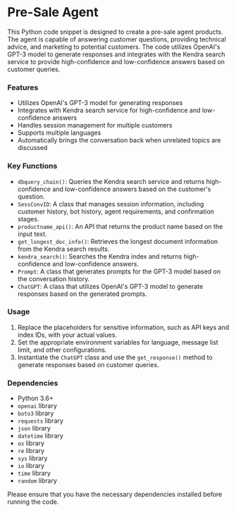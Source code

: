 # Pre-Sale Agent

This Python code snippet is designed to create a pre-sale agent products. The agent is capable of answering customer questions, providing technical advice, and marketing to potential customers. The code utilizes OpenAI's GPT-3 model to generate responses and integrates with the Kendra search service to provide high-confidence and low-confidence answers based on customer queries.

### Features

- Utilizes OpenAI's GPT-3 model for generating responses
- Integrates with Kendra search service for high-confidence and low-confidence answers
- Handles session management for multiple customers
- Supports multiple languages
- Automatically brings the conversation back when unrelated topics are discussed

### Key Functions

- `dbquery_chain()`: Queries the Kendra search service and returns high-confidence and low-confidence answers based on the customer's question.
- `SessConvID`: A class that manages session information, including customer history, bot history, agent requirements, and confirmation stages.
- `productname_api()`: An API that returns the product name based on the input text.
- `get_longest_doc_info()`: Retrieves the longest document information from the Kendra search results.
- `kendra_search()`: Searches the Kendra index and returns high-confidence and low-confidence answers.
- `Prompt`: A class that generates prompts for the GPT-3 model based on the conversation history.
- `ChatGPT`: A class that utilizes OpenAI's GPT-3 model to generate responses based on the generated prompts.

### Usage

1. Replace the placeholders for sensitive information, such as API keys and index IDs, with your actual values.
2. Set the appropriate environment variables for language, message list limit, and other configurations.
3. Instantiate the `ChatGPT` class and use the `get_response()` method to generate responses based on customer queries.

### Dependencies

- Python 3.6+
- `openai` library
- `boto3` library
- `requests` library
- `json` library
- `datetime` library
- `os` library
- `re` library
- `sys` library
- `io` library
- `time` library
- `random` library

Please ensure that you have the necessary dependencies installed before running the code.